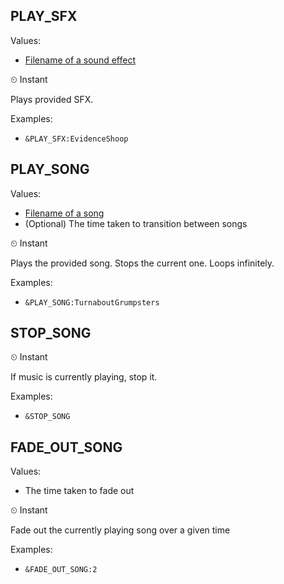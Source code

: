 ## PLAY_SFX
Values: 
  - [Filename of a sound effect](../constants.md#SfxAssetName)

⏲ Instant

Plays provided SFX.

Examples: 
  - `&PLAY_SFX:EvidenceShoop`

## PLAY_SONG
Values: 
  - [Filename of a song](../constants.md#SongAssetName)
  - (Optional) The time taken to transition between songs

⏲ Instant

Plays the provided song. Stops the current one. Loops infinitely.

Examples: 
  - `&PLAY_SONG:TurnaboutGrumpsters`

## STOP_SONG

⏲ Instant

If music is currently playing, stop it.

Examples: 
  - `&STOP_SONG`

## FADE_OUT_SONG
Values: 
  - The time taken to fade out

⏲ Instant


Fade out the currently playing song over a given time


Examples: 
  - `&FADE_OUT_SONG:2`